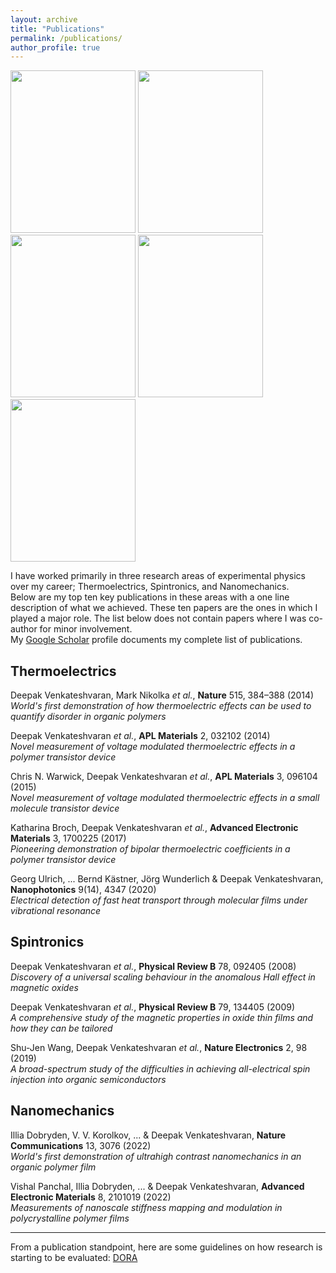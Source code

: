 ```yaml
---
layout: archive
title: "Publications"
permalink: /publications/
author_profile: true
---
```


<img src="https://deepak-venkateshvaran.github.io/portfolio/images/nature-screenshot.png" width="200" height="260"> <img src="https://deepak-venkateshvaran.github.io/portfolio/images/nature-electronics-cover.png" width="200" height="260"> <img src="https://deepak-venkateshvaran.github.io/portfolio/images/nature-communications-screenshot.png" width="200" height="260"> <img src="https://deepak-venkateshvaran.github.io/portfolio/images/AEM-cover.jpeg" width="200" height="260"> <img src="https://deepak-venkateshvaran.github.io/portfolio/images/Cover_Image_ADI_Nov_2024.jpg" width="200" height="260">

I have worked primarily in three research areas of experimental physics over my career; Thermoelectrics, Spintronics, and Nanomechanics.  
Below are my top ten key publications in these areas with a one line description of what we achieved. These ten papers are the ones in which I played a major role. The list below does not contain papers where I was co-author for minor involvement.  
My [Google Scholar](https://scholar.google.co.uk/citations?user=otuUyXIAAAAJ&hl=en) profile documents my complete list of publications.


## Thermoelectrics

Deepak Venkateshvaran, Mark Nikolka *et al.*, **Nature** 515, 384–388 (2014)  
*World's first demonstration of how thermoelectric effects can be used to quantify disorder in organic polymers*  

Deepak Venkateshvaran *et al.*, **APL Materials** 2, 032102 (2014)  
*Novel measurement of voltage modulated thermoelectric effects in a polymer transistor device*  

Chris N. Warwick, Deepak Venkateshvaran *et al.*, **APL Materials** 3, 096104 (2015)  
*Novel measurement of voltage modulated thermoelectric effects in a small molecule transistor device* 

Katharina Broch, Deepak Venkateshvaran *et al.*, **Advanced Electronic Materials** 3, 1700225 (2017)  
*Pioneering demonstration of bipolar thermoelectric coefficients in a polymer transistor device*  

Georg Ulrich, ... Bernd Kästner, Jörg Wunderlich & Deepak Venkateshvaran, **Nanophotonics** 9(14), 4347 (2020)  
*Electrical detection of fast heat transport through molecular films under vibrational resonance*
 

## Spintronics  

Deepak Venkateshvaran *et al.*, **Physical Review B** 78, 092405 (2008)  
*Discovery of a universal scaling behaviour in the anomalous Hall effect in magnetic oxides*  

Deepak Venkateshvaran *et al.*, **Physical Review B** 79, 134405 (2009)  
*A comprehensive study of the magnetic properties in oxide thin films and how they can be tailored*  

Shu-Jen Wang, Deepak Venkateshvaran *et al.*, **Nature Electronics** 2, 98 (2019)  
*A broad-spectrum study of the difficulties in achieving all-electrical spin injection into organic semiconductors*  


## Nanomechanics

Illia Dobryden, V. V. Korolkov, ... & Deepak Venkateshvaran, **Nature Communications** 13, 3076 (2022)  
*World's first demonstration of ultrahigh contrast nanomechanics in an organic polymer film*  

Vishal Panchal, Illia Dobryden, ... & Deepak Venkateshvaran, **Advanced Electronic Materials** 8, 2101019 (2022)  
*Measurements of nanoscale stiffness mapping and modulation in polycrystalline polymer films*  

---
From a publication standpoint, here are some guidelines on how research is starting to be evaluated: [DORA](https://sfdora.org/read/)
